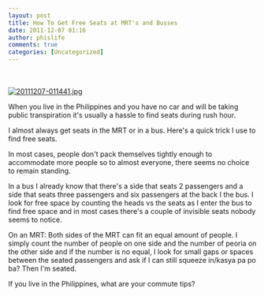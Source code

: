 ```yaml
---
layout: post
title: How To Get Free Seats at MRT's and Busses
date: 2011-12-07 01:16
author: phislife
comments: true
categories: [Uncategorized]
---
```

<br /><br /><a href="http://philippineislandliving.com/wp-content/uploads/2011/12/20111207-011441.jpg"><img src="http://philippineislandliving.com/wp-content/uploads/2011/12/20111207-011441.jpg" alt="20111207-011441.jpg" class="alignnone size-full" /></a>

When you live in the Philippines and you have no car and will be taking public transpiration it's usually a hassle to find seats during rush hour. 

I almost always get seats in the MRT or in a bus. Here's a quick trick I use to find free seats. 

In most cases, people don't pack themselves tightly enough to accommodate more people so to almost everyone, there seems no choice to remain standing. 

In a bus I already know that there's a side that seats 2 passengers and a side that seats three passengers and six passengers at the back I the bus. I look for free space by counting the heads vs the seats as I enter the bus to find free space and in most cases there's a couple of invisible seats nobody seems to notice. 

On an MRT: 
Both sides of the MRT can fit an equal amount of people. I simply count the number of people on one side and the number of peoria on the other side and if the number is no equal, I look for small gaps or spaces between the seated passengers and ask if I can still squeeze in/kasya pa po ba? Then I'm seated. 

If you live in the Philippines, what are your commute tips?
